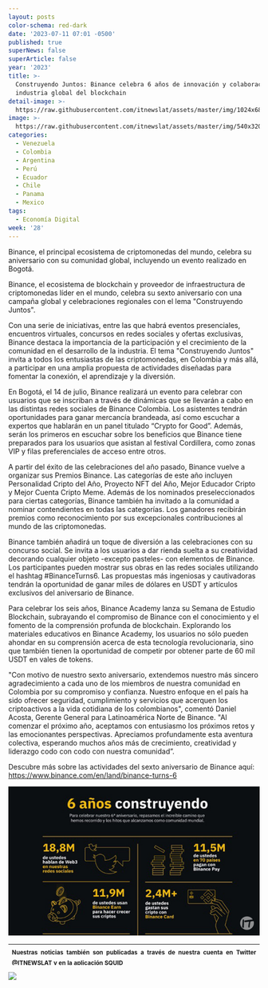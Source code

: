 ```yaml
---
layout: posts
color-schema: red-dark
date: '2023-07-11 07:01 -0500'
published: true
superNews: false
superArticle: false
year: '2023'
title: >-
  Construyendo Juntos: Binance celebra 6 años de innovación y colaboración en la
  industria global del blockchain
detail-image: >-
  https://raw.githubusercontent.com/itnewslat/assets/master/img/1024x680/Binance-6anos-g.jpg
image: >-
  https://raw.githubusercontent.com/itnewslat/assets/master/img/540x320/Binance-6anos-p.jpg
categories:
  - Venezuela
  - Colombia
  - Argentina
  - Perú
  - Ecuador
  - Chile
  - Panama
  - Mexico
tags:
  - Economía Digital
week: '28'
---
```

Binance, el principal ecosistema de criptomonedas del mundo, celebra su aniversario con su comunidad global, incluyendo un evento realizado en Bogotá.

Binance, el ecosistema de blockchain y proveedor de infraestructura de criptomonedas líder en el mundo, celebra su sexto aniversario con una campaña global y celebraciones regionales con el lema "Construyendo Juntos". 
 
Con una serie de iniciativas, entre las que habrá eventos presenciales, encuentros virtuales, concursos en redes sociales y ofertas exclusivas, Binance destaca la importancia de la participación y el crecimiento de la comunidad en el desarrollo de la industria. El tema "Construyendo Juntos" invita a todos los entusiastas de las criptomonedas, en Colombia y más allá, a participar en una amplia propuesta de actividades diseñadas para fomentar la conexión, el aprendizaje y la diversión.
 
En Bogotá, el 14 de julio, Binance realizará un evento para celebrar con usuarios que se inscriban a través de dinámicas que se llevarán a cabo en las distintas redes sociales de Binance Colombia. Los asistentes tendrán oportunidades para ganar mercancía brandeada, así como escuchar a expertos que  hablarán en un panel titulado “Crypto for Good”. Además, serán los primeros en escuchar sobre los beneficios que Binance tiene preparados para los usuarios que asistan al festival Cordillera, como zonas VIP y filas preferenciales de acceso entre otros.
 
A partir del éxito de las celebraciones del año pasado, Binance vuelve a organizar sus Premios Binance. Las categorías de este año incluyen Personalidad Cripto del Año, Proyecto NFT del Año, Mejor Educador Cripto y Mejor Cuenta Cripto Meme. Además de los nominados preseleccionados para ciertas categorías, Binance también ha invitado a la comunidad a nominar contendientes en todas las categorías. Los ganadores recibirán premios como reconocimiento por sus excepcionales contribuciones al mundo de las criptomonedas.
 
Binance también añadirá un toque de diversión a las celebraciones con su concurso social. Se invita a los usuarios a dar rienda suelta a su creatividad decorando cualquier objeto -excepto pasteles- con elementos de Binance. Los participantes pueden mostrar sus obras en las redes sociales utilizando el hashtag #BinanceTurns6. Las propuestas más ingeniosas y cautivadoras tendrán la oportunidad de ganar miles de dólares en USDT y artículos exclusivos del aniversario de Binance.
 
Para celebrar los seis años, Binance Academy lanza su Semana de Estudio Blockchain, subrayando el compromiso de Binance con el conocimiento y el fomento de la comprensión profunda de blockchain. Explorando los materiales educativos en Binance Academy, los usuarios no sólo pueden ahondar en su comprensión acerca de esta tecnología revolucionaria, sino que también tienen la oportunidad de competir por obtener parte de 60 mil USDT en vales de tokens. 
 
"Con motivo de nuestro sexto aniversario, extendemos nuestro más sincero agradecimiento a cada uno de los miembros de nuestra comunidad en Colombia por su compromiso y confianza. Nuestro enfoque en el país ha sido ofrecer seguridad, cumplimiento y servicios que acerquen los criptoactivos a la vida cotidiana de los colombianos", comentó Daniel Acosta, Gerente General para Latinoamérica Norte de Binance. "Al comenzar el próximo año, aceptamos con entusiasmo los próximos retos y las emocionantes perspectivas. Apreciamos profundamente esta aventura colectiva, esperando muchos años más de crecimiento, creatividad y liderazgo codo con codo con nuestra comunidad”.
 
Descubre más sobre las actividades del sexto aniversario de Binance aquí: https://www.binance.com/en/land/binance-turns-6

![](https://raw.githubusercontent.com/itnewslat/assets/master/img/540x320/Binance-6anos-p.jpg)

<table style="height: 42px;" width="569">
<tbody>
<tr>
<td style="text-align: justify;"><sub><strong>Nuestras noticias también son publicadas a través de nuestra cuenta en Twitter <a href="https://twitter.com/itnewslat?lang=es">@ITNEWSLAT</a> y en la aplicación <a href="https://squidapp.co/en/">SQUID</a></strong></sub></td>
</tr>
</tbody>
</table>
<img src="https://tracker.metricool.com/c3po.jpg?hash=56f88a41e39ab42c063cc51676587a04"/>